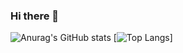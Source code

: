 ### Hi there 👋

![Anurag's GitHub stats](https://github-readme-stats.vercel.app/api?username=lonkonao&show_icons=true&theme=transparent) [![Top Langs](https://github-readme-stats.vercel.app/api/top-langs/?username=lonkonao&layout=compact)]

